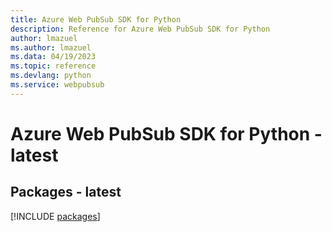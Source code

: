 ```yaml
---
title: Azure Web PubSub SDK for Python
description: Reference for Azure Web PubSub SDK for Python
author: lmazuel
ms.author: lmazuel
ms.data: 04/19/2023
ms.topic: reference
ms.devlang: python
ms.service: webpubsub
---
```

# Azure Web PubSub SDK for Python - latest
## Packages - latest
[!INCLUDE [packages](web-pubsub-index.md)]
